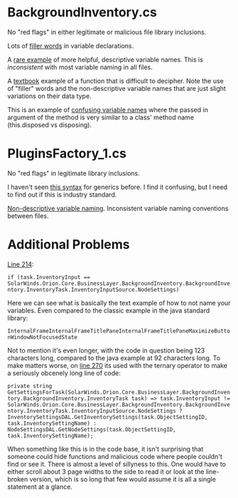 # BackgroundInventory.cs

No "red flags" in either legitimate or malicious file library inclusions. <br />

Lots of [filler words](../-/blob/46c1c1fec7329afe6fdc1663bd491250bee1b7dc/LegitimateCodeSamples/SolarWinds.Orion.BusinessLayer.BackgroundInventory/BackgroundInventory.cs#L28) in variable declarations. <br />

A [rare example](../-/blob/46c1c1fec7329afe6fdc1663bd491250bee1b7dc/LegitimateCodeSamples/SolarWinds.Orion.BusinessLayer.BackgroundInventory/BackgroundInventory.cs#L68-73) of more helpful, descriptive variable names. This is *inconsistent* with most variable naming in all files. <br />

A [textbook](../-/blob/46c1c1fec7329afe6fdc1663bd491250bee1b7dc/LegitimateCodeSamples/SolarWinds.Orion.BusinessLayer.BackgroundInventory/BackgroundInventory.cs#L228-233) example of a function that is difficult to decipher. Note the use of "filler" words and the non-descriptive variable names that are just slight variations on their data type. <br />

This is an example of [confusing variable names](../-/blob/46c1c1fec7329afe6fdc1663bd491250bee1b7dc/LegitimateCodeSamples/SolarWinds.Orion.BusinessLayer.BackgroundInventory/BackgroundInventory.cs#L272-274) where the passed in argument of the method is very similar to a class' method name (this.disposed vs disposing). <br />

#  PluginsFactory_1.cs

No "red flags" in legitimate library inclusions. <br />

I haven't seen [this syntax](../-/blob/819057a6b8d09fc773c9cda2ac1c42f6bc220b2c/LegitimateCodeSamples/SolarWinds.Orion.BusinessLayer.BackgroundInventory/PluginsFactory_1.cs#L49-52) for generics before. I find it confusing, but I need to find out if this is industry standard. <br />

[Non-descriptive variable naming](../-/blob/819057a6b8d09fc773c9cda2ac1c42f6bc220b2c/LegitimateCodeSamples/SolarWinds.Orion.BusinessLayer.BackgroundInventory/PluginsFactory_1.cs#L156). Inconsistent variable naming conventions between files.<br />


# Additional Problems

[Line 214](https://gitlab.cecs.pdx.edu/gomez22/solarwinds-code-analysis/-/blob/819057a6b8d09fc773c9cda2ac1c42f6bc220b2c/LegitimateCodeSamples/SolarWinds.Orion.BusinessLayer.BackgroundInventory/BackgroundInventory.cs#L214): 

`if (task.InventoryInput == SolarWinds.Orion.Core.BusinessLayer.BackgroundInventory.BackgroundInventory.InventoryTask.InventoryInputSource.NodeSettings)`

Here we can see what is basically the text example of how to not name your variables. Even compared to the classic example in the java standard library:

`InternalFrameInternalFrameTitlePaneInternalFrameTitlePaneMaximizeButtonWindowNotFocusedState`

Not to mention it's even longer, with the code in question being 123 characters long, compared to the java example at 92 characters long. To make matters worse, on [line 270](https://gitlab.cecs.pdx.edu/gomez22/solarwinds-code-analysis/-/blob/819057a6b8d09fc773c9cda2ac1c42f6bc220b2c/LegitimateCodeSamples/SolarWinds.Orion.BusinessLayer.BackgroundInventory/BackgroundInventory.cs#L270) its used with the ternary operator to make a seriously obcenely long line of code:

`private string GetSettingsForTask(SolarWinds.Orion.Core.BusinessLayer.BackgroundInventory.BackgroundInventory.InventoryTask task) => task.InventoryInput != SolarWinds.Orion.Core.BusinessLayer.BackgroundInventory.BackgroundInventory.InventoryTask.InventoryInputSource.NodeSettings ? InventorySettingsDAL.GetInventorySettings(task.ObjectSettingID, task.InventorySettingName) : NodeSettingsDAL.GetNodeSettings(task.ObjectSettingID, task.InventorySettingName);`

When something like this is in the code base, it isn't surprising that someone could hide functions and malicious code where people couldn't find or see it. There is almost a level of sillyness to this. One would have to either scroll about 3 page widths to the side to read it or look at the line-broken version, which is so long that few would assume it is all a single statement at a glance.

